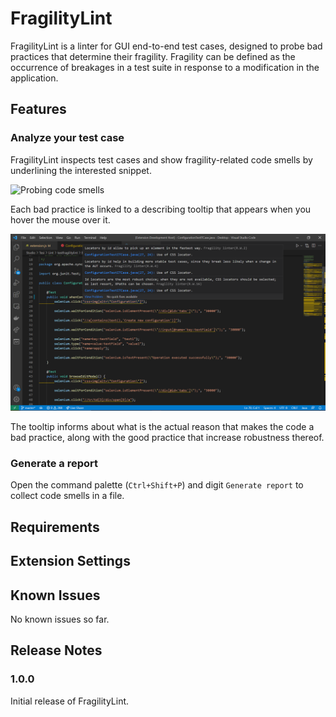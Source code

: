 # FragilityLint

<!-- This is the README for your extension "testfragilitylint". After writing up a brief description, we recommend including the following sections. -->

FragilityLint is a linter for GUI end-to-end test cases, designed to probe bad practices that determine their fragility. Fragility can be defined as the occurrence of breakages in a test suite in response to a modification in the application.

## Features

<!-- Describe specific features of your extension including screenshots of your extension in action. Image paths are relative to this README file.

For example if there is an image subfolder under your extension project workspace:

\!\[feature X\]\(images/feature-x.png\)

> Tip: Many popular extensions utilize animations. This is an excellent way to show off your extension! We recommend short, focused animations that are easy to follow. -->

### Analyze your test case

FragilityLint inspects test cases and show fragility-related code smells by underlining the interested snippet.

![Probing code smells](file:///C:/Users/Acer/Desktop/Studio/Tesi/Lint/testfragilitylint/images/ProbingCodeSmells.png)

Each bad practice is linked to a describing tooltip that appears when you hover the mouse over it.

![Showing tooltips](<./images/ShowingTooltip.png>)

The tooltip informs about what is the actual reason that makes the code a bad practice, along with the good practice that increase robustness thereof.

### Generate a report

Open the command palette (`Ctrl+Shift+P`) and digit `Generate report` to collect code smells in a file.

## Requirements

<!-- If you have any requirements or dependencies, add a section describing those and how to install and configure them. -->

## Extension Settings

<!-- Include if your extension adds any VS Code settings through the `contributes.configuration` extension point.

For example:

This extension contributes the following settings:

* `myExtension.enable`: enable/disable this extension
* `myExtension.thing`: set to `blah` to do something -->

## Known Issues

No known issues so far.

<!-- Calling out known issues can help limit users opening duplicate issues against your extension. -->

## Release Notes

<!-- Users appreciate release notes as you update your extension. -->

### 1.0.0

Initial release of FragilityLint.

<!-- ### 1.0.1

Fixed issue #.

### 1.1.0

Added features X, Y, and Z. -->

<!-- -----------------------------------------------------------------------------------------------------------

## Working with Markdown

**Note:** You can author your README using Visual Studio Code.  Here are some useful editor keyboard shortcuts:

* Split the editor (`Cmd+\` on macOS or `Ctrl+\` on Windows and Linux)
* Toggle preview (`Shift+CMD+V` on macOS or `Shift+Ctrl+V` on Windows and Linux)
* Press `Ctrl+Space` (Windows, Linux) or `Cmd+Space` (macOS) to see a list of Markdown snippets

### For more information

* [Visual Studio Code's Markdown Support](http://code.visualstudio.com/docs/languages/markdown)
* [Markdown Syntax Reference](https://help.github.com/articles/markdown-basics/)

**Enjoy!**
 -->
